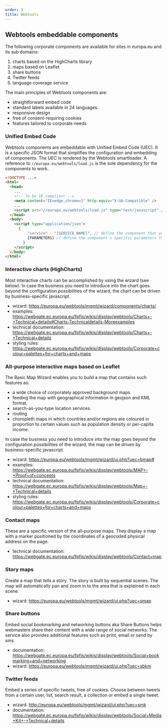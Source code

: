 ```yaml
---
order: 3
title: Webtools
---
```


## Webtools embeddable components

The following corporate components are available for sites in europa.eu and its sub domains:

1.  charts based on the HighCharts library
2.  maps based on Leaflet
3.  share buttons
4.  Twitter feeds
5.  language coverage service

The main principles of Webtools components are:

- straightforward embed code
- standard labels available in 24 languages.
- responsive design
- free of consent-requiring cookies
- features tailored to corporate needs

### Unified Embed Code

Webtools components are embeddable with Unified Embed Code (UEC). It is a specific JSON format that simplifies the configuration and embedding of components.
The UEC is rendered by the Webtools smartloader. A reference to `//europa.eu/webtools/load.js` is the sole dependency for the components to work.

```html
<!DOCTYPE ...>
<html>
  <head>
    ...
    <!-- To be IE compliant -->
    <meta content="IE=edge,chrome=1" http-equiv="X-UA-Compatible" />
    ...
    <script src="//europa.eu/webtools/load.js" type="text/javascript" />
  </head>
  <body>
    <script type="application/json">
      {
          "service" : "[SERVICE_NAME]", // define the component that you want to use
          [PARAMETERS] // define the component's specific parameters for customizing.
        }
    </script>
  </body>
</html>
```

### Interactive charts (HighCharts)

Most interactive charts can be accomplished by using the wizard (see below). In case the business you need to introduce into the chart goes beyond the configuration possibilities of the wizard, the chart can be driven by business-specific javascript.

- wizard: https://europa.eu/webtools/mgmt/wizard/components/charts/
- examples: https://webgate.ec.europa.eu/fpfis/wikis/display/webtools/Charts+-+Technical+details#Charts-Technicaldetails-Moreexamples
- technical documentation: https://webgate.ec.europa.eu/fpfis/wikis/display/webtools/Charts+-+Technical+details
- styling rules: https://webgate.ec.europa.eu/fpfis/wikis/display/webtools/Corporate+colour+palettes+for+charts+and+maps

### All-purpose interactive maps based on Leaflet

The Basic Map Wizard enables you to build a map that contains such features as:

- a wide choice of corporately approved background maps.
- feeding the map with geographical information in geojson and KML format.
- search-as-you-type location services.
- routing
- choropleth maps in which countries and/or regions are coloured in proportion to certain values such as population density or per-capita income.

In case the business you need to introduce into the map goes beyond the configuration possibilities of the wizard, the map can be driven by business-specific javascript.

- wizard: https://europa.eu/webtools/mgmt/wizard/ui.php?uec=bmap#
- examples: https://webgate.ec.europa.eu/fpfis/wikis/display/webtools/MAP+-+Proof+of+concepts
- technical documentation: https://webgate.ec.europa.eu/fpfis/wikis/display/webtools/Map+-+Technical+details
- styling rules: https://webgate.ec.europa.eu/fpfis/wikis/display/webtools/Corporate+colour+palettes+for+charts+and+maps

### Contact maps

These are a specific version of the all-purpose maps. They display a map with a marker positioned by the coordinates of a geocoded physical address on the page.

- technical documentation: https://webgate.ec.europa.eu/fpfis/wikis/display/webtools/Contact+map

### Story maps

Create a map that tells a story. The story is built by sequential scenes. The map will automatically pan and zoom in to the area that is explained in each scene.

- wizard: https://europa.eu/webtools/mgmt/wizard/ui.php?uec=smap

### Share buttons

Embed social bookmarking and networking buttons aka Share Buttons helps webmasters share their content with a wide range of social networks. The service also provides additional features such as print, email or send by sms.

- documentation: https://webgate.ec.europa.eu/fpfis/wikis/display/webtools/Social+bookmarking+and+networking
- wizard: https://europa.eu/webtools/mgmt/wizard/ui.php?uec=sbkm

### Twitter feeds

Embed a series of specific tweets, free of cookies. Choose between tweets from a certain user, list, search result, a collection or embed a single tweet.

- wizard: http://europa.eu/webtools/mgmt/wizard/ui.php?uec=smk
- documentation: https://webgate.ec.europa.eu/fpfis/wikis/display/webtools/Social+Media+Kit+-+Technical+details
